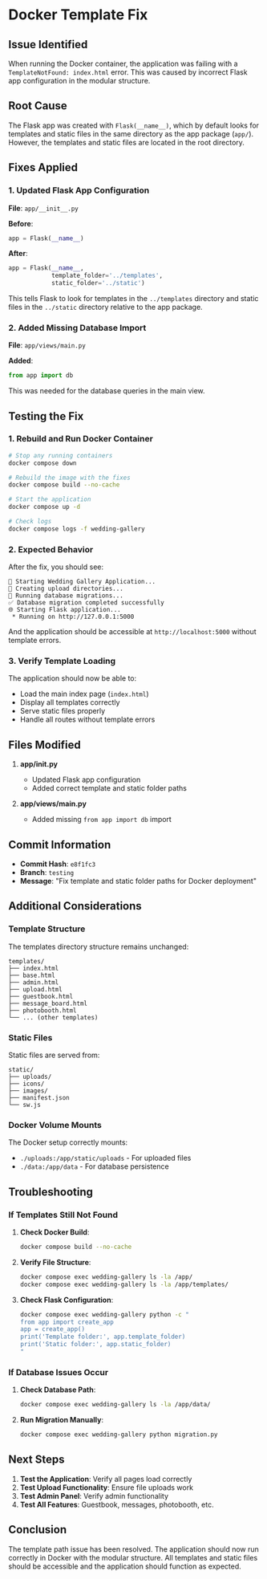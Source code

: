 # Docker Template Fix

## Issue Identified

When running the Docker container, the application was failing with a `TemplateNotFound: index.html` error. This was caused by incorrect Flask app configuration in the modular structure.

## Root Cause

The Flask app was created with `Flask(__name__)`, which by default looks for templates and static files in the same directory as the app package (`app/`). However, the templates and static files are located in the root directory.

## Fixes Applied

### 1. **Updated Flask App Configuration**

**File**: `app/__init__.py`

**Before**:
```python
app = Flask(__name__)
```

**After**:
```python
app = Flask(__name__, 
            template_folder='../templates',
            static_folder='../static')
```

This tells Flask to look for templates in the `../templates` directory and static files in the `../static` directory relative to the app package.

### 2. **Added Missing Database Import**

**File**: `app/views/main.py`

**Added**:
```python
from app import db
```

This was needed for the database queries in the main view.

## Testing the Fix

### 1. **Rebuild and Run Docker Container**

```bash
# Stop any running containers
docker compose down

# Rebuild the image with the fixes
docker compose build --no-cache

# Start the application
docker compose up -d

# Check logs
docker compose logs -f wedding-gallery
```

### 2. **Expected Behavior**

After the fix, you should see:
```
🚀 Starting Wedding Gallery Application...
📁 Creating upload directories...
🔄 Running database migrations...
✅ Database migration completed successfully
🌐 Starting Flask application...
 * Running on http://127.0.0.1:5000
```

And the application should be accessible at `http://localhost:5000` without template errors.

### 3. **Verify Template Loading**

The application should now be able to:
- Load the main index page (`index.html`)
- Display all templates correctly
- Serve static files properly
- Handle all routes without template errors

## Files Modified

1. **app/__init__.py**
   - Updated Flask app configuration
   - Added correct template and static folder paths

2. **app/views/main.py**
   - Added missing `from app import db` import

## Commit Information

- **Commit Hash**: `e8f1fc3`
- **Branch**: `testing`
- **Message**: "Fix template and static folder paths for Docker deployment"

## Additional Considerations

### Template Structure
The templates directory structure remains unchanged:
```
templates/
├── index.html
├── base.html
├── admin.html
├── upload.html
├── guestbook.html
├── message_board.html
├── photobooth.html
└── ... (other templates)
```

### Static Files
Static files are served from:
```
static/
├── uploads/
├── icons/
├── images/
├── manifest.json
└── sw.js
```

### Docker Volume Mounts
The Docker setup correctly mounts:
- `./uploads:/app/static/uploads` - For uploaded files
- `./data:/app/data` - For database persistence

## Troubleshooting

### If Templates Still Not Found

1. **Check Docker Build**:
   ```bash
   docker compose build --no-cache
   ```

2. **Verify File Structure**:
   ```bash
   docker compose exec wedding-gallery ls -la /app/
   docker compose exec wedding-gallery ls -la /app/templates/
   ```

3. **Check Flask Configuration**:
   ```bash
   docker compose exec wedding-gallery python -c "
   from app import create_app
   app = create_app()
   print('Template folder:', app.template_folder)
   print('Static folder:', app.static_folder)
   "
   ```

### If Database Issues Occur

1. **Check Database Path**:
   ```bash
   docker compose exec wedding-gallery ls -la /app/data/
   ```

2. **Run Migration Manually**:
   ```bash
   docker compose exec wedding-gallery python migration.py
   ```

## Next Steps

1. **Test the Application**: Verify all pages load correctly
2. **Test Upload Functionality**: Ensure file uploads work
3. **Test Admin Panel**: Verify admin functionality
4. **Test All Features**: Guestbook, messages, photobooth, etc.

## Conclusion

The template path issue has been resolved. The application should now run correctly in Docker with the modular structure. All templates and static files should be accessible and the application should function as expected. 